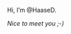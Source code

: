 Hi, I’m @HaaseD.

_Nice to meet you ;-)_

<!---
HaaseD/HaaseD is a ✨ special ✨ repository because its `README.md` (this file) appears on your GitHub profile.
You can click the Preview link to take a look at your changes.
--->
